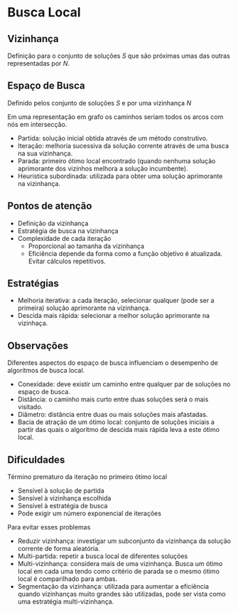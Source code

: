 # Busca Local

## Vizinhança

Definição para o conjunto de soluções $S$ que são próximas umas das outras representadas por $N$.

## Espaço de Busca

Definido pelos conjunto de soluções $S$ e por uma vizinhança $N$

Em uma representação em grafo os caminhos seriam todos os arcos com nós em intersecção.

* Partida: solução inicial obtida através de um método construtivo.
* Iteração: melhoria sucessiva da solução corrente através de uma busca na sua vizinhança.
* Parada: primeiro ótimo local encontrado (quando nenhuma solução aprimorante dos vizinhos melhora a solução incumbente).
* Heurística subordinada: utilizada para obter uma solução aprimorante na vizinhança.

## Pontos de atenção

* Definição da vizinhança
* Estratégia de busca na vizinhança
* Complexidade de cada iteração
  * Proporcional ao tamanha da vizinhança
  * Eficiência depende da forma como a função objetivo é atualizada. Evitar cálculos repetitivos.

## Estratégias

* Melhoria iterativa: a cada iteração, selecionar qualquer (pode ser a primeira) solução aprimorante na vizinhança.
* Descida mais rápida: selecionar a melhor solução aprimorante na vizinhaça.
  
## Observações

Diferentes aspectos do espaço de busca influenciam o desempenho de algoritmos de busca local.

* Conexidade: deve existir um caminho entre qualquer par de soluções no espaço de busca.
* Distância: o caminho mais curto entre duas soluções será o mais visitado.
* Diâmetro: distância entre duas ou mais soluções mais afastadas.
* Bacia de atração de um ótimo local: conjunto de soluções iniciais a partir das quais o algoritmo de descida mais rápida leva a este ótimo local.

## Dificuldades

Término prematuro da iteração no primeiro ótimo local

* Sensível à solução de partida
* Sensível à vizinhança escolhida
* Sensível à estratégia de busca
* Pode exigir um número exponencial de iterações

Para evitar esses problemas

* Reduzir vizinhança: investigar um subconjunto da vizinhança da solução corrente de forma aleatória.
* Multi-partida: repetir a busca local de diferentes soluções
* Multi-vizinhança: considera mais de uma vizinhança. Busca um ótimo local em cada uma tendo como critério de parada se o mesmo ótimo local é comparilhado para ambas.
* Segmentação da vizinhança: utilizada para aumentar a eficiência quando vizinhanças muito grandes são utilizadas, pode ser vista como uma estratégia multi-vizinhança.

